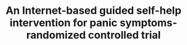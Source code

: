 --- 
abstract: '' 
authors: 
 - W Van Ballegooijen
 -  H Riper
 -  B Klein
 -  admin
 -  J Kramer
 -  P Meulenbeek
 -  ...
doi: '' 
featured: false 
publication: '*Journal of medical Internet research*, 57' 
publication_short: '' 
publishDate: '2013-01-01' 
title: 'An Internet-based guided self-help intervention for panic symptoms- randomized controlled trial' 
url_code: '' 
url_dataset: '' 
url_pdf: '' 
url_poster: '' 
url_project: '' 
url_slides: '' 
url_source: '' 
url_video: '' 
---